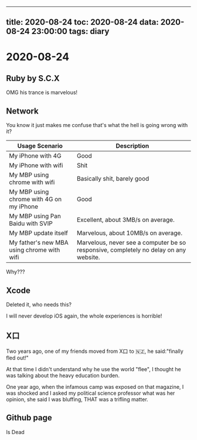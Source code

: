 
---
title: 2020-08-24
toc: 2020-08-24
data: 2020-08-24 23:00:00
tags: diary
---


# 2020-08-24

## Ruby by S.C.X

OMG his trance is marvelous!

## Network

You know it just makes me confuse that's what the hell is going wrong with it?

| Usage Scenario                             | Description                                                  |
| ------------------------------------------ | ------------------------------------------------------------ |
| My iPhone with 4G                          | Good                                                         |
| My iPhone with wifi                        | Shit                                                         |
| My MBP using chrome with wifi              | Basically shit, barely good                                  |
| My MBP using chrome with 4G on my iPhone   | Good                                                         |
| My MBP using Pan Baidu with SVIP           | Excellent, about 3MB/s on average.                           |
| My MBP update itself                       | Marvelous, about 10MB/s on average.                          |
| My father's new MBA using chrome with wifi | Marvelous, never see a computer be so responsive, completely no delay on any website. |

Why???

## Xcode

Deleted it, who needs this?

I will never develop iOS again, the whole experiences is horrible!

## X口

Two years ago, one of my friends moved from X口 to 🇳🇿, he said:"finally fled out!"

At that time I didn't understand why he use the world "flee", I thought he was talking about the heavy education burden.

One year ago, when the infamous camp was exposed on that magazine, I was shocked and I asked my political science professor what was her opinion, she said I was bluffing, THAT was a trifling matter.

## Github page

Is Dead

